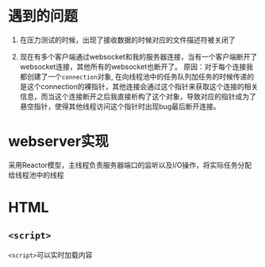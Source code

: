 # 遇到的问题

1. 在压力测试的时候，出现了接收数据的时候对应的文件描述符被关闭了

2. 现在有多个客户端通过websocket和我的服务器连接，当有一个客户端断开了websocket连接，其他所有的websocket也断开了。
   原因：对于每个连接我都创建了一个`connection`对象, 在向线程池中的任务队列加任务的时候传递的是这个connection的裸指针，其他连接会通过这个指针来获取这个连接的相关信息，而当这个连接断开之后我直接析构了这个对象，导致对应的指针成为了悬空指针，使得其他线程访问这个指针时出现bug最后断开连接。

# webserver实现
采用Reactor模型，主线程负责服务器端口的监听以及I/O操作，将实际任务分配给线程池中的线程

# HTML
## `<script>`
`<script>`可以实时加载内容

